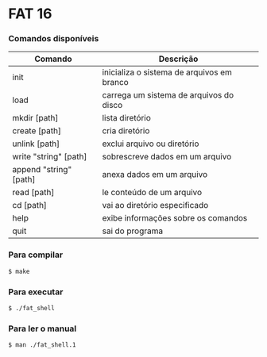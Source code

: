 # FAT 16

### Comandos disponíveis

| Comando                 | Descrição                                         |
| ----------------------- | ------------------------------------------------- |
| init                    | inicializa o sistema de arquivos em branco        |
| load                    | carrega um sistema de arquivos do disco           |
| mkdir  [path]           | lista diretório                                   |
| create [path]           | cria diretório                                    |
| unlink [path]           | exclui arquivo ou diretório                       |
| write  "string" [path]  | sobrescreve dados em um arquivo                   |
| append "string" [path]  | anexa dados em um arquivo                         |
| read   [path]           | le conteúdo de um arquivo                         |
| cd     [path]           | vai ao diretório especificado                     |
| help                    | exibe informações sobre os comandos               |
| quit                    | sai do programa                                   |

### Para compilar

```sh
$ make
```

### Para executar 

```sh
$ ./fat_shell
```

### Para ler o manual 
```sh
$ man ./fat_shell.1
```
